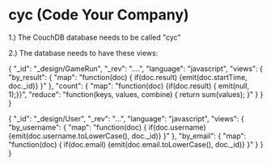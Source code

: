 cyc (Code Your Company)
========================

1.) The CouchDB database needs to be called "cyc"

2.) The database needs to have these views:

{
   "_id": "_design/GameRun",
   "_rev": "....",
   "language": "javascript",
   "views": {
       "by_result": {
           "map": "function(doc) { if(doc.result) {emit(doc.startTime, doc._id)} }"
       },
       "count": {
           "map": "function(doc) {if(doc.result) { emit(null, 1);}}",
           "reduce": "function(keys, values, combine) { return sum(values); }"
       }
   }
}


{
   "_id": "_design/User",
   "_rev": "...",
   "language": "javascript",
   "views": {
       "by_username": {
           "map": "function(doc) { if(doc.username) {emit(doc.username.toLowerCase(), doc._id)} }"
       },
       "by_email": {
           "map": "function(doc) { if(doc.email) {emit(doc.email.toLowerCase(), doc._id)} }"
       }
   }
}


